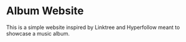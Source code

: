 # Album Website
This is a simple website inspired by Linktree and Hyperfollow meant to showcase a music album. 